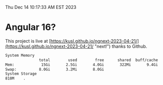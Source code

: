 Thu Dec 14 10:17:33 AM EST 2023

# Angular 16?


This project is live at [https://kusl.github.io/ngnext-2023-04-21/](https://kusl.github.io/ngnext-2023-04-21/ "next!") thanks to Github.

```bash
System Memory
               total        used        free      shared  buff/cache   available
Mem:            15Gi       2.5Gi       4.0Gi       322Mi       9.4Gi        12Gi
Swap:          8.0Gi       3.2Mi       8.0Gi
System Storage
810M	.
```
```bash
